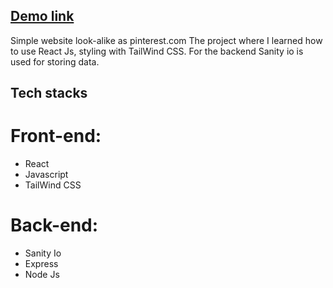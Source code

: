 ## [Demo link](https://shareimg1995.netlify.app/)
Simple website look-alike as pinterest.com
The project where I learned how to use React Js, styling with TailWind CSS. For the backend Sanity io is used for storing data.

## Tech stacks

# Front-end:
+ React 
+ Javascript  
+ TailWind CSS

# Back-end:
+ Sanity Io 
+ Express
+ Node Js

